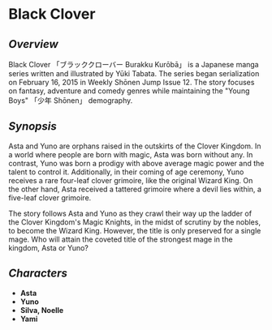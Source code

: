 # **Black Clover**

## *Overview*
Black Clover 「ブラッククローバー Burakku Kurōbā」 is a Japanese manga series written and illustrated by Yūki Tabata. The series began serialization on February 16, 2015 in Weekly Shōnen Jump Issue 12. The story focuses on fantasy, adventure and comedy genres while maintaining the "Young Boys" 「少年 Shōnen」 demography.

## *Synopsis*
Asta and Yuno are orphans raised in the outskirts of the Clover Kingdom. In a world where people are born with magic, Asta was born without any. In contrast, Yuno was born a prodigy with above average magic power and the talent to control it. Additionally, in their coming of age ceremony, Yuno receives a rare four-leaf clover grimoire, like the original Wizard King. On the other hand, Asta received a tattered grimoire where a devil lies within, a five-leaf clover grimoire.

The story follows Asta and Yuno as they crawl their way up the ladder of the Clover Kingdom's Magic Knights, in the midst of scrutiny by the nobles, to become the Wizard King. However, the title is only preserved for a single mage. Who will attain the coveted title of the strongest mage in the kingdom, Asta or Yuno?

## *Characters*
- **Asta** 
- **Yuno** 
- **Silva, Noelle** 
- **Yami** 
